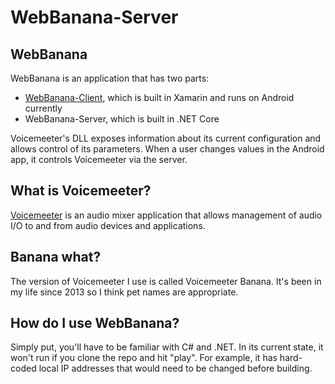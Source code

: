 # WebBanana-Server

## WebBanana

WebBanana is an application that has two parts:
- [WebBanana-Client](https://github.com/caldavsta/WebBanana-Client), which is built in Xamarin and runs on Android currently
- WebBanana-Server, which is built in .NET Core

Voicemeeter's DLL exposes information about its current configuration and allows control of its parameters. When a user changes values in the Android app, it controls Voicemeeter via the server.

## What is Voicemeeter?

[Voicemeeter](https://www.vb-audio.com/Voicemeeter/) is an audio mixer application that allows management of audio I/O to and from audio devices and applications.

## Banana what?

The version of Voicemeeter I use is called Voicemeeter Banana. It's been in my life since 2013 so I think pet names are appropriate.

## How do I use WebBanana?

Simply put, you'll have to be familiar with C# and .NET. In its current state, it won't run if you clone the repo and hit "play". For example, it has hard-coded local IP addresses that would need to be changed before building.
